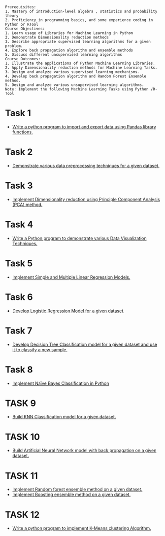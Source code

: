  ```
Prerequisites:
1. Mastery of introduction-level algebra , statistics and probability theory
2. Proficiency in programming basics, and some experience coding in Python or RTool
Course Objectives:
1. Learn usage of Libraries for Machine Learning in Python
2. Demonstrate Dimensionality reduction methods
3. Describe appropriate supervised learning algorithms for a given problem.
4. Explore back propagation algorithm and ensemble methods
5. Discuss different unsupervised learning algorithms
Course Outcomes:
1. Illustrate the applications of Python Machine Learning Libraries.
2. Apply Dimensionality reduction methods for Machine Learning Tasks.
3. Design and analyze various supervised learning mechanisms.
4. Develop back propagation algorithm and Random Forest Ensemble method.
5. Design and analyze various unsupervised learning algorithms.
Note: Implement the following Machine Learning Tasks using Python /R-Tool
```
# Task 1
 - [Write a python program to import and export data using Pandas library functions.](https://github.com/prabhasg03/Task-Codes/blob/Machine-Learning-Lab/Task%201/Task%201.ipynb)
# Task 2
 - [Demonstrate various data preprocessing techniques for a given dataset.](https://github.com/prabhasg03/Task-Codes/blob/Machine-Learning-Lab/Task%202/Task%202.ipynb)
# Task 3
 - [Implement Dimensionality reduction using Principle Component Analysis (PCA) method.](https://github.com/prabhasg03/Task-Codes/blob/Machine-Learning-Lab/Task%203/Task%203.ipynb)
# Task 4
 - [Write a Python program to demonstrate various Data Visualization Techniques.](https://github.com/prabhasg03/Task-Codes/blob/Machine-Learning-Lab/Task%204/Task%204.ipynb)
# Task 5
 - [Implement Simple and Multiple Linear Regression Models.](https://github.com/prabhasg03/Task-Codes/blob/Machine-Learning-Lab/Task%205/Task%205.ipynb)
# Task 6
 - [Develop Logistic Regression Model for a given dataset.](https://github.com/prabhasg03/Task-Codes/blob/Machine-Learning-Lab/Task%206/Task%206.ipynb)
# Task 7
 - [Develop Decision Tree Classification model for a given dataset and use it to classify a new sample.](https://github.com/prabhasg03/Task-Codes/blob/Machine-Learning-Lab/Task%207/Task%207.ipynb)
# Task 8
 - [Implement Naïve Bayes Classification in Python](https://github.com/prabhasg03/Task-Codes/blob/Machine-Learning-Lab/Task%208/Task%208.ipynb)
# TASK 9
 - [Build KNN Classification model for a given dataset.](https://github.com/prabhasg03/Task-Codes/blob/Machine-Learning-Lab/Task%209/Task%209.ipynb)
# TASK 10 
 - [Build Artificial Neural Network model with back propagation on a given dataset.]()
# TASK 11
 - [Implement Random forest ensemble method on a given dataset.]()
 - [Implement Boosting ensemble method on a given dataset.]()
# TASK 12
 - [Write a python program to implement K-Means clustering Algorithm.]()
